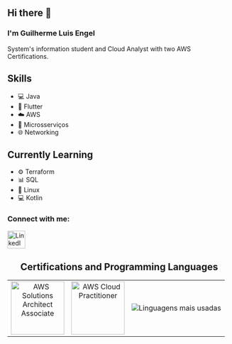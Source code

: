 ## Hi there 👋
### I'm Guilherme Luis Engel
System's information student and Cloud Analyst with two AWS Certifications.

## Skills
- 💻 Java   
- 📱 Flutter  
- ☁️ AWS  
- 🔧 Microsserviços
- 🌐 Networking
  
## Currently Learning
- ⚙️ Terraform  
- 📊 SQL
- 🐧 Linux
- 💻 Kotlin    



<h3 align="left">Connect with me:</h3>
<p align="left">
  <a href="https://www.linkedin.com/in/guilherme-engel-a68a5a204/" target="_blank">
    <img align="center" src="https://cdn-icons-png.flaticon.com/512/174/174857.png" alt="LinkedIn" height="40" width="40" />
  </a>
</p>


<h2 align="center">Certifications and Programming Languages</h2>
<table>
  <tr>
    <td align="center">
      <img src="https://images.credly.com/size/110x110/images/00634f82-b07f-4bbd-a6bb-53de397fc3a6/image.png" 
           alt="AWS Solutions Architect Associate" width="120"/>
    </td>
    <td align="center">
      <img src="https://images.credly.com/size/110x110/images/0e284c3f-5164-4b21-8660-0d84737941bc/image.png" 
           alt="AWS Cloud Practitioner" width="120"/>
    </td>
    <td align="center">
      <img src="https://github-readme-stats.vercel.app/api/top-langs/?username=Guiengel&layout=compact&theme=tokyonight" 
           alt="Linguagens mais usadas"/>
    </td>
  </tr>
</table>

<!--
**Guiengel/Guiengel** is a ✨ _special_ ✨ repository because its `README.md` (this file) appears on your GitHub profile.

Here are some ideas to get you started:

- 🔭 I’m currently working on ...
- 🌱 I’m currently learning ...
- 👯 I’m looking to collaborate on ...
- 🤔 I’m looking for help with ...
- 💬 Ask me about ...
- 📫 How to reach me: ...
- 😄 Pronouns: ...
- ⚡ Fun fact: ...
-->
